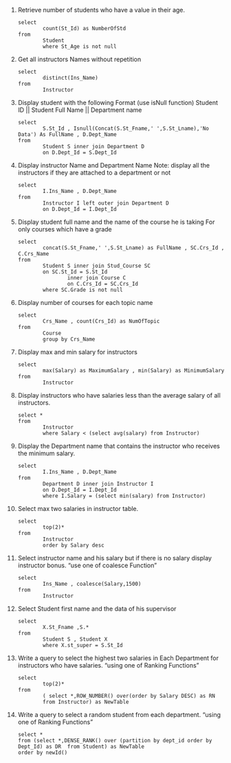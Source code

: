 1.	Retrieve number of students who have a value in their age. 

        select
                count(St_Id) as NumberOfStd
        from
                Student
                where St_Age is not null


2.	Get all instructors Names without repetition

        select
                distinct(Ins_Name) 
        from 
                Instructor
                
                
3.	Display student with the following Format (use isNull function) Student ID || Student Full Name	|| Department name 

        select
                S.St_Id , Isnull(Concat(S.St_Fname,' ',S.St_Lname),'No Data') As FullName , D.Dept_Name 
        from
                Student S inner join Department D
                on D.Dept_Id = S.Dept_Id


4.	Display instructor Name and Department Name Note: display all the instructors if they are attached to a department or not

        select
                I.Ins_Name , D.Dept_Name 
        from
                Instructor I left outer join Department D
                on D.Dept_Id = I.Dept_Id


5.	Display student full name and the name of the course he is taking For only courses which have a grade  

        select
                concat(S.St_Fname,' ',S.St_Lname) as FullName , SC.Crs_Id , C.Crs_Name
        from
                Student S inner join Stud_Course SC
                on SC.St_Id = S.St_Id
                        inner join Course C
                        on C.Crs_Id = SC.Crs_Id
                where SC.Grade is not null


6.	Display number of courses for each topic name

        select 
                Crs_Name , count(Crs_Id) as NumOfTopic 
        from
                Course
                group by Crs_Name


7.	Display max and min salary for instructors

        select
                max(Salary) as MaximumSalary , min(Salary) as MinimumSalary 
        from
                Instructor


8.	Display instructors who have salaries less than the average salary of all instructors.

        select * 
        from
                Instructor 
                where Salary < (select avg(salary) from Instructor)


9.	Display the Department name that contains the instructor who receives the minimum salary.

        select 
                I.Ins_Name , D.Dept_Name 
        from
                Department D inner join Instructor I
                on D.Dept_Id = I.Dept_Id
                where I.Salary = (select min(salary) from Instructor)


10.	Select max two salaries in instructor table. 
        
        select
                top(2)*
        from
                Instructor
                order by Salary desc


11.	Select instructor name and his salary but if there is no salary display instructor bonus. “use one of coalesce Function”

        select
                Ins_Name , coalesce(Salary,1500)
        from
                Instructor


12.	Select Student first name and the data of his supervisor

        select 
                X.St_Fname ,S.* 
        from
                Student S , Student X
                where X.st_super = S.St_Id


13.	Write a query to select the highest two salaries in Each Department for instructors who have salaries. “using one of Ranking Functions”

        select
                top(2)*
        from 
                ( select *,ROW_NUMBER() over(order by Salary DESC) as RN
		        from Instructor) as NewTable 


14.	Write a query to select a random  student from each department.  “using one of Ranking Functions”

        select *
        from (select *,DENSE_RANK() over (partition by dept_id order by Dept_Id) as DR  from Student) as NewTable
        order by newId()

        
        
